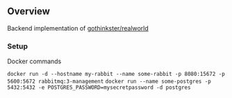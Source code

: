 ## Overview
Backend implementation of [gothinkster/realworld](https://github.com/gothinkster/realworld)

### Setup
Docker commands
 
`docker run -d --hostname my-rabbit --name some-rabbit -p 8080:15672 -p 5600:5672 rabbitmq:3-management`
`docker run --name some-postgres -p 5432:5432 -e POSTGRES_PASSWORD=mysecretpassword -d postgres`
